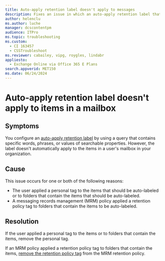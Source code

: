 ```yaml
---
title: Auto-apply retention label doesn't apply to messages 
description: Fixes an issue in which an auto-apply retention label that you have configured doesn't apply to items in a mailbox.
author: helenclu
ms.author: luche
manager: dcscontentpm
audience: ITPro
ms.topic: troubleshooting
ms.custom: 
  - CI 163457
  - CSSTroubleshoot
ms.reviewer: cabailey, vipg, roygles, lindabr
appliesto: 
  - Exchange Online via Office 365 E Plans 
search.appverid: MET150
ms.date: 06/24/2024
---
```

# Auto-apply retention label doesn't apply to items in a mailbox

## Symptoms

You configure an [auto-apply retention label](/microsoft-365/compliance/apply-retention-labels-automatically) by using a query that contains specific words, phrases, or values of searchable properties. However, the label doesn't automatically apply to the items in a user's mailbox in your organization.

## Cause

This issue occurs for one or both of the following reasons:

- The user applied a personal tag to the items that should be auto-labeled or to folders that contain the items that should be auto-labeled.
- A messaging records management (MRM) policy applied a retention policy tag to folders that contain the items to be auto-labeled.

## Resolution

If the user applied a personal tag to the items or to folders that contain the items, remove the personal tag.

If an MRM policy applied a retention policy tag to folders that contain the items, [remove the retention policy tag](/exchange/security-and-compliance/messaging-records-management/add-or-remove-retention-tags) from the MRM retention policy.
